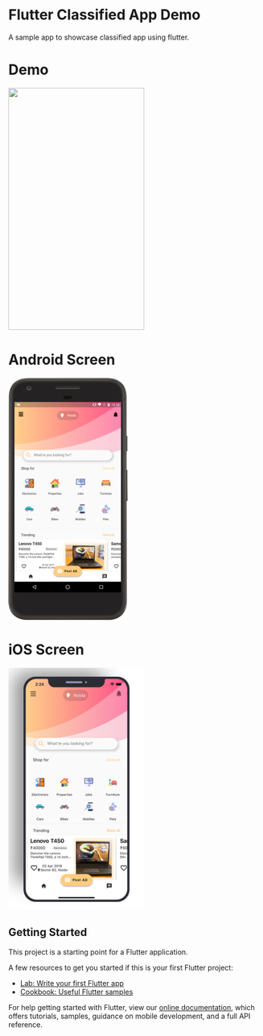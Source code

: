 # Flutter Classified App Demo

A sample app to showcase classified app using flutter. 

# Demo
<img height="480px" width="270px" src="https://github.com/imanilchaudhari/baazaru/blob/master/assets/screens/demo.gif">



# Android Screen
<img height="480px" src="https://github.com/imanilchaudhari/baazaru/blob/master/assets/screens/android.png"> 


# iOS Screen
<img height="480px" src="https://github.com/imanilchaudhari/baazaru/blob/master/assets/screens/iphone.png">


## Getting Started

This project is a starting point for a Flutter application.

A few resources to get you started if this is your first Flutter project:

- [Lab: Write your first Flutter app](https://flutter.dev/docs/get-started/codelab)
- [Cookbook: Useful Flutter samples](https://flutter.dev/docs/cookbook)

For help getting started with Flutter, view our 
[online documentation](https://flutter.dev/docs), which offers tutorials, 
samples, guidance on mobile development, and a full API reference.

